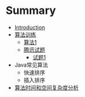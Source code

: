 # Summary

* [Introduction](README.md)
* [算法训练](suan-fa-xun-lian.md)
  * [算法1](chapter1.md)
  * [腾讯试题](1.md)
    * [试题1](1/shi-ti-1.md)
* Java常见算法
  * 快速排序
  * 插入排序
* [算法时间和空间复杂度分析](suan-fa-shi-jian-he-kong-jian-fu-za-du-fen-xi.md)

